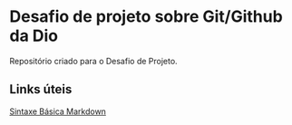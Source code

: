 # Desafio de projeto sobre Git/Github da Dio
Repositório criado para o Desafio de Projeto.

## Links úteis 
[Sintaxe Básica Markdown](https://www.markdownguide.org/basic-syntax/)
